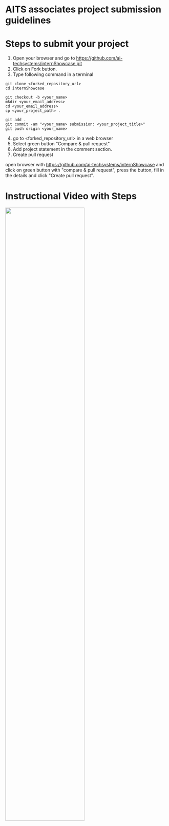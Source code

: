 # AITS associates project submission guidelines

# Steps to submit your project
1. Open your browser and go to https://github.com/ai-techsystems/internShowcase.git
2. Click on Fork button.
3. Type following command in a terminal
```
git clone <forked_repository_url>
cd internShowcase

git checkout -b <your_name>
mkdir <your_email_address>
cd <your_email_address>
cp <your_project_path> .

git add .
git commit -am "<your_name> submission: <your_project_title>"
git push origin <your_name>
```
4. go to <forked_repository_url> in a web browser
5. Select green button "Compare & pull request"
6. Add project statement in the comment section.
7. Create pull request

open browser with https://github.com/ai-techsystems/internShowcase and click on green button with "compare & pull request", press the button, fill in the details and click "Create pull request".

# Instructional Video with Steps
 
 [<img src="https://img.youtube.com/vi/Ogvm-S2HQW0/maxresdefault.jpg" width="70%">](https://youtu.be/Ogvm-S2HQW0)
